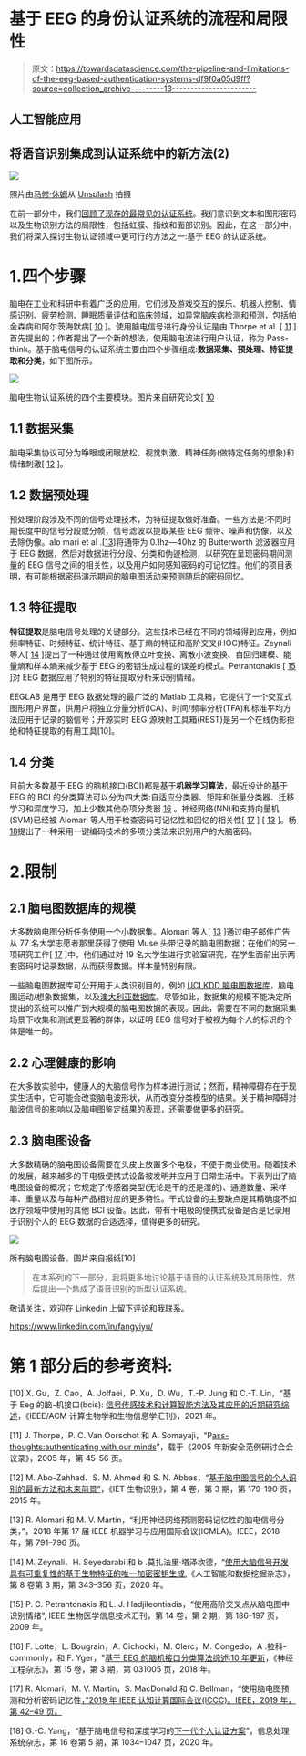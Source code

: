 # 基于 EEG 的身份认证系统的流程和局限性

> 原文：<https://towardsdatascience.com/the-pipeline-and-limitations-of-the-eeg-based-authentication-systems-df9f0a05d9ff?source=collection_archive---------13----------------------->

## 人工智能应用

## 将语音识别集成到认证系统中的新方法(2)

![](img/041d5a22135d4db3277ed098a90ba199.png)

照片由[马修·休姆](https://unsplash.com/photos/gRbkAc6bwmY)从 [Unsplash](https://unsplash.com/) 拍摄

在前一部分中，我们[回顾了现存的最常见的认证系统](/the-most-common-authentication-systems-explained-512cddc432ea?sk=83f828d31b08ab8559cb9d2a3340e78e)。我们意识到文本和图形密码以及生物识别方法的局限性，包括虹膜、指纹和面部识别。因此，在这一部分中，我们将深入探讨生物认证领域中更可行的方法之一:基于 EEG 的认证系统。

# 1.四个步骤

脑电在工业和科研中有着广泛的应用。它们涉及游戏交互的娱乐、机器人控制、情感识别、疲劳检测、睡眠质量评估和临床领域，如异常脑疾病检测和预测，包括帕金森病和阿尔茨海默病[ [10](https://arxiv.org/pdf/2001.11337.pdf) ]。使用脑电信号进行身份认证是由 Thorpe et al. [ [11](https://www.nspw.org/2009/proceedings/2005/nspw2005-thorpe.pdf) ]首先提出的；作者提出了一个新的想法，使用脑电波进行用户认证，称为 Pass-think。基于脑电信号的认证系统主要由四个步骤组成:**数据采集、预处理、特征提取和分类**，如下图所示。

![](img/892e306e8060457f386fe65cecf261bc.png)

脑电生物认证系统的四个主要模块。图片来自研究论文[ [10](https://arxiv.org/pdf/2001.11337.pdf)

## 1.1 数据采集

脑电采集协议可分为睁眼或闭眼放松、视觉刺激、精神任务(做特定任务的想象)和情绪刺激[ [12](https://ietresearch.onlinelibrary.wiley.com/doi/pdfdirect/10.1049/iet-bmt.2014.0040) ]。

## 1.2 数据预处理

预处理阶段涉及不同的信号处理技术，为特征提取做好准备。一些方法是:不同时期长度中的信号分段或分帧，信号滤波以提取某些 EEG 频带、噪声和伪像，以及去除伪像。alo mari et al .[[13](https://faculty.ontariotechu.ca/vargas/papers/EEG_PredictMemorability-ICMLA2018.pdf)]将通带为 0.1hz—40hz 的 Butterworth 滤波器应用于 EEG 数据，然后对数据进行分段、分类和伪迹检测，以研究在呈现密码期间测量的 EEG 信号之间的相关性，以及用户如何感知密码的可记忆性。他们的项目表明，有可能根据密码演示期间的脑电图活动来预测随后的密码回忆。

## 1.3 特征提取

**特征提取**是脑电信号处理的关键部分。这些技术已经在不同的领域得到应用，例如频率特征、时频特征、统计特征、基于熵的特征和高阶交叉(HOC)特征。Zeynali 等人[ [14](http://jad.shahroodut.ac.ir/article_1721_201fe0cafa680fc649fcaa27eabb1fdb.pdf) ]提出了一种通过使用离散傅立叶变换、离散小波变换、自回归建模、能量熵和样本熵来减少基于 EEG 的密钥生成过程的误差的模式。Petrantonakis [ [15](https://ieeexplore.ieee.org/abstract/document/5291724) ]对 EEG 数据应用了特别的特征提取分析来识别情绪。

EEGLAB 是用于 EEG 数据处理的最广泛的 Matlab 工具箱，它提供了一个交互式图形用户界面，供用户将独立分量分析(ICA)、时间/频率分析(TFA)和标准平均方法应用于记录的脑信号；开源实时 EEG 源映射工具箱(REST)是另一个在线伪影拒绝和特征提取的有用工具[10]。

## 1.4 分类

目前大多数基于 EEG 的脑机接口(BCI)都是基于**机器学习算法**，最近设计的基于 EEG 的 BCI 的分类算法可以分为四大类:自适应分类器、矩阵和张量分类器、迁移学习和深度学习，加上少数其他杂项分类器 [16](https://hal.inria.fr/hal-01846433/document) 。神经网络(NN)和支持向量机(SVM)已经被 Alomari 等人用于检查密码可记忆性和回忆的相关性[ [17](https://faculty.ontariotechu.ca/vargas/papers/EEG_PredictPMemorability-ICCC2019.pdf) ] [ [13](https://faculty.ontariotechu.ca/vargas/papers/EEG_PredictMemorability-ICMLA2018.pdf) ]。杨[18](https://www.koreascience.or.kr/article/JAKO202032255805996.pdf)提出了一种采用一键编码技术的多项分类法来识别用户的大脑密码。

# 2.限制

## 2.1 脑电图数据库的规模

大多数脑电图分析任务使用一个小数据集。Alomari 等人[ [13](https://faculty.ontariotechu.ca/vargas/papers/EEG_PredictMemorability-ICMLA2018.pdf) ]通过电子邮件广告从 77 名大学志愿者那里获得了使用 Muse 头带记录的脑电图数据；在他们的另一项研究工作[ [17](https://faculty.ontariotechu.ca/vargas/papers/EEG_PredictPMemorability-ICCC2019.pdf) ]中，他们通过对 19 名大学生进行实验室研究，在学生面前出示两套密码时记录数据，从而获得数据。样本量特别有限。

一些脑电图数据库可公开用于人类识别目的，例如 [UCI KDD 脑电图数据库](https://kdd.ics.uci.edu/databases/eeg/eeg.html)，脑电图运动/想象数据集，以及[澳大利亚数据库](https://pubmed.ncbi.nlm.nih.gov/15999902/)。尽管如此，数据集的规模不能决定所提出的系统可以推广到大规模的脑电图数据的表现。因此，需要在不同的数据采集场景下收集和测试更显著的群体，以证明 EEG 信号对于被视为每个人的标识的个体是唯一的。

## 2.2 心理健康的影响

在大多数实验中，健康人的大脑信号作为样本进行测试；然而，精神障碍存在于现实生活中，它可能会改变脑电波形状，从而改变分类模型的结果。关于精神障碍对脑波信号的影响以及脑电图鉴定结果的表现，还需要做更多的研究。

## 2.3 脑电图设备

大多数精确的脑电图设备需要在头皮上放置多个电极，不便于商业使用。随着技术的发展，越来越多的干电极便携式设备被发明并应用于日常生活中。下表列出了脑电图设备的概况；它规定了传感器类型(无论是干的还是湿的)、通道数量、采样率、重量以及与每种产品相对应的更多特性。干式设备的主要缺点是其精确度不如医疗领域中使用的其他 BCI 设备。因此，带有干电极的便携式设备是否是记录用于识别个人的 EEG 数据的合适选择，值得更多的研究。

![](img/e808364673df65ca795200047e33375a.png)

所有脑电图设备。图片来自报纸[10]

> 在本系列的下一部分，我将更多地讨论基于语音的认证系统及其局限性，然后提出一个集成了语音识别的新型认证系统。

敬请关注，欢迎在 Linkedin 上留下评论和我联系。

<https://www.linkedin.com/in/fangyiyu/>  

# 第 1 部分后的参考资料:

[10] X. Gu，Z. Cao，A. Jolfaei，P. Xu，D. Wu，T.-P. Jung 和 C.-T. Lin，“基于 Eeg 的脑-机接口(bcis): [信号传感技术和计算智能方法及其应用的近期研究综述](https://arxiv.org/pdf/2001.11337.pdf)，《IEEE/ACM 计算生物学和生物信息学汇刊》，2021 年。

[11] J. Thorpe，P. C. Van Oorschot 和 A. Somayaji，“P[ass-thoughts:authenticating with our minds](https://www.nspw.org/2009/proceedings/2005/nspw2005-thorpe.pdf)”，载于《2005 年新安全范例研讨会会议录》，2005 年，第 45-56 页。

[12] M. Abo-Zahhad、S. M. Ahmed 和 S. N. Abbas，“[基于脑电图信号的个人识别的最新方法和未来前景”](https://ietresearch.onlinelibrary.wiley.com/doi/pdfdirect/10.1049/iet-bmt.2014.0040)，《IET 生物识别》，第 4 卷，第 3 期，第 179-190 页，2015 年。

[13] R. Alomari 和 M. V. Martin，“利用神经网络预测密码记忆性的脑电信号分类，”，2018 年第 17 届 IEEE 机器学习与应用国际会议(ICMLA)。IEEE，2018 年，第 791–796 页。

[14] M. Zeynali、H. Seyedarabi 和 b .莫扎法里·塔泽坎德，“[使用大脑信号开发具有可重复性的基于生物特征的唯一加密密钥生成](http://jad.shahroodut.ac.ir/article_1721_201fe0cafa680fc649fcaa27eabb1fdb.pdf),《人工智能和数据挖掘杂志》，第 8 卷第 3 期，第 343–356 页，2020 年。

[15] P. C. Petrantonakis 和 L. J. Hadjileontiadis，“使用高阶交叉点从脑电图中识别情绪”, IEEE 生物医学信息技术汇刊，第 14 卷，第 2 期，第 186-197 页，2009 年。

[16] F. Lotte，L. Bougrain，A. Cichocki，M. Clerc，M. Congedo，A .拉科-commonly，和 F. Yger，"[基于 EEG 的脑机接口分类算法综述:10 年更新](https://hal.inria.fr/hal-01846433/document)，《神经工程杂志》，第 15 卷，第 3 期，第 031005 页，2018 年。

[17] R. Alomari，M. V. Martin，S. MacDonald 和 C. Bellman，“使用脑电图预测和分析密码记忆性[，”2019 年 IEEE 认知计算国际会议(ICCC)。IEEE，2019 年，第 42–49 页。](https://faculty.ontariotechu.ca/vargas/papers/EEG_PredictPMemorability-ICCC2019.pdf)

[18] G.-C. Yang，“基于脑电信号和深度学习的[下一代个人认证方案](https://www.koreascience.or.kr/article/JAKO202032255805996.pdf)”，信息处理系统杂志，第 16 卷第 5 期，第 1034–1047 页，2020 年。